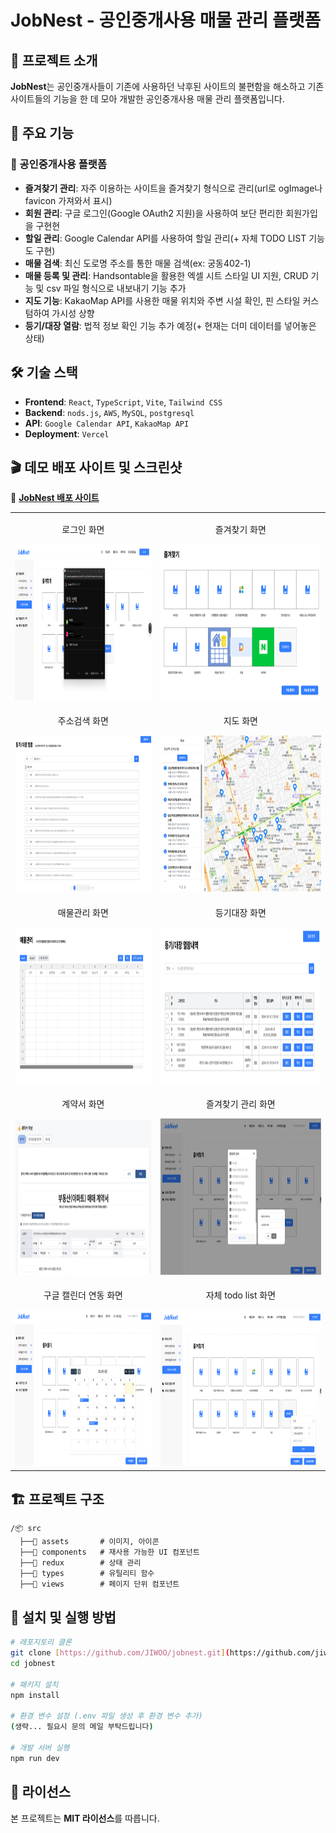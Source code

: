 # JobNest - 공인중개사용 매물 관리 플랫폼

## 🚀 프로젝트 소개

**JobNest**는 공인중개사들이 기존에 사용하던 낙후된 사이트의 불편함을 해소하고
기존 사이트들의 기능을 한 데 모아 개발한 공인중개사용 매물 관리 플랫폼입니다.

## 🎯 주요 기능

### 🔹 공인중개사용 플랫폼

- **즐겨찾기 관리**: 자주 이용하는 사이트을 즐겨찾기 형식으로 관리(url로 ogImage나 favicon 가져와서 표시)
- **회원 관리**: 구글 로그인(Google OAuth2 지원)을 사용하여 보단 편리한 회원가입을 구현현
- **할일 관리**: Google Calendar API를 사용하여 할일 관리(+ 자체 TODO LIST 기능도 구현)
- **매물 검색**: 최신 도로명 주소를 통한 매물 검색(ex: 궁동402-1)
- **매물 등록 및 관리**: Handsontable을 활용한 엑셀 시트 스타일 UI 지원, CRUD 기능 및 csv 파일 형식으로 내보내기 기능 추가
- **지도 기능**: KakaoMap API를 사용한 매물 위치와 주변 시설 확인, 핀 스타일 커스텀하여 가시성 상향
- **등기/대장 열람**: 법적 정보 확인 기능 추가 예정(+ 현재는 더미 데이터를 넣어놓은 상태)

## 🛠 기술 스택

- **Frontend**: `React`, `TypeScript`, `Vite`, `Tailwind CSS`
- **Backend**: `nods.js`, `AWS`, `MySQL`, `postgresql`
- **API**: `Google Calendar API`, `KakaoMap API`
- **Deployment**: `Vercel`

## 🎬 데모 배포 사이트 및 스크린샷

🚀 **[JobNest 배포 사이트](https://job-nest-iota.vercel.app)**

<table>
  <tr>
    <td align="center">
      <p>로그인 화면</p>
      <img src="./src/assets/images/jobnest_login.png" height="250" alt="로그인 화면">
    </td>
    <td align="center">
      <p>즐겨찾기 화면</p>
      <img src="./src/assets/images/jobnest_bookmark.png" height="250" alt="즐겨찾기 화면">
    </td>
  </tr>
  <tr>
    <td align="center">
      <p>주소검색 화면</p>
      <img src="./src/assets/images/jobnest_search.png" height="250" alt="주소검색 화면">
    </td>
    <td align="center">
      <p>지도 화면</p>
      <img src="./src/assets/images/jobnest_map.png" height="250" alt="지도 화면">
    </td>
  </tr>
  <tr>
    <td align="center">
      <p>매물관리 화면</p>
      <img src="./src/assets/images/jobnest_property.png" height="250" alt="매물관리 화면">
    </td>
    <td align="center">
      <p>등기대장 화면</p>
      <img src="./src/assets/images/jobnest_registration.png" height="250" alt="등기대장 화면">
    </td>
  </tr>
  <tr>
    <td align="center">
      <p>계약서 화면</p>
      <img src="./src/assets/images/jobnest_contract.png" height="250" alt="계약서 화면">
    </td>
    <td align="center">
      <p>즐겨찾기 관리 화면</p>
      <img src="./src/assets/images/jobnest_bookmark_manage.png" height="250" alt="즐겨찾기 관리 화면">
    </td>
  </tr>
    <tr>
    <td align="center">
      <p>구글 캘린더 연동 화면</p>
      <img src="./src/assets/images/jobnest_calendar.png" height="250" alt="구글 캘린더 연동 화면">
    </td>
    <td align="center">
      <p>자체 todo list 화면</p>
      <img src="./src/assets/images/jobnest_todo.png" height="250" alt="자체 todo list 화면">
    </td>
  </tr>
</table>

## 🏗 프로젝트 구조

```plaintext
/📦 src
  ├──📁 assets       # 이미지, 아이콘
  ├──📁 components   # 재사용 가능한 UI 컴포넌트
  ├──📁 redux        # 상태 관리
  ├──📁 types        # 유틸리티 함수
  ├──📁 views        # 페이지 단위 컴포넌트
```

## 🔧 설치 및 실행 방법

```bash
# 레포지토리 클론
git clone [https://github.com/JIWOO/jobnest.git](https://github.com/jiwoopark727/job-nest.git)
cd jobnest

# 패키지 설치
npm install

# 환경 변수 설정 (.env 파일 생성 후 환경 변수 추가)
(생략... 필요시 문의 메일 부탁드립니다)

# 개발 서버 실행
npm run dev
```

## 📜 라이선스

본 프로젝트는 **MIT 라이선스**를 따릅니다.
